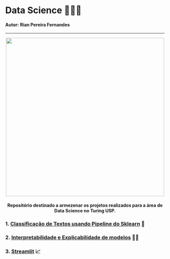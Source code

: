 # Data Science 🎲👩‍💻
#### Autor: Rian Pereira Fernandes
---
<div align = "center">
<img src = "https://i.imgur.com/cE86QvY.gif" width = "500px" />
<div align = "left"> 
 
<div align = "center">
 
#### Repositório destinado a armezenar os projetos realizados para a área de Data Science no Turing USP.
<div align = "left"> 
 
###  1. [Classificação de Textos usando Pipeline do Sklearn](https://github.com/rianpf/DataScience/blob/main/make_pipeline.ipynb) 👷
###  2. [Interpretabilidade e Explicabilidade de modelos](https://github.com/rianpf/DataScience/blob/main/explainability_interpretability.ipynb) 👨‍🏫
###  3. [Streamlit](https://github.com/rianpf/DataScience/tree/main/streamlit) 📈
